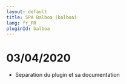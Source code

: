 ```yaml
---
layout: default
title: SPA Balboa (balboa)
lang: fr_FR
pluginId: balboa
---
```


# 03/04/2020

* Separation du plugin et sa documentation